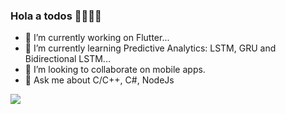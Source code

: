 ### Hola a todos 👋🦇👨‍💻

- 🔭 I’m currently working on Flutter...
- 🌱 I’m currently learning Predictive Analytics: LSTM, GRU and Bidirectional LSTM...
- 👯 I’m looking to collaborate on mobile apps.
- 💬 Ask me about C/C++, C#, NodeJs

<!--
**brunodiazu/brunodiazu** is a ✨ _special_ ✨ repository because its `README.md` (this file) appears on your GitHub profile.

-->

<img src="https://github-readme-stats.vercel.app/api?username=brunodiazu&&show_icons=true&title_color=ffffff&icon_color=bb2acf&text_color=daf7dc&bg_color=151515">
